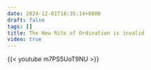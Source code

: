 ```yaml
---
date: 2024-12-01T18:35:14+0000
draft: false
tags: []
title: The New Rite of Ordination is invalid
video: true
---
```



{{< youtube m7PS5UoT9NU >}}
